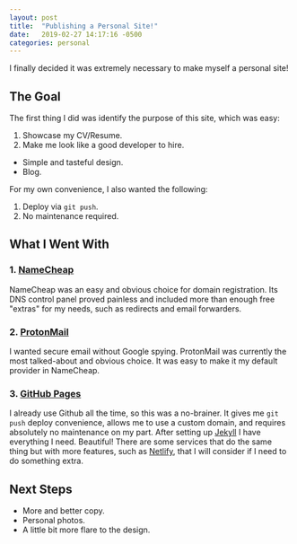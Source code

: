 ```yaml
---
layout: post
title:  "Publishing a Personal Site!"
date:   2019-02-27 14:17:16 -0500
categories: personal
---
```

I finally decided it was extremely necessary to make myself a personal site!

## The Goal

The first thing I did was identify the purpose of this site, which was easy:

1. Showcase my CV/Resume.
2. Make me look like a good developer to hire.
  * Simple and tasteful design.
  * Blog.

For my own convenience, I also wanted the following:

1. Deploy via `git push`.
2. No maintenance required.

## What I Went With

### 1. [NameCheap][namecheap]

NameCheap was an easy and obvious choice for domain registration. Its DNS control panel proved painless and included more than enough free "extras" for my needs, such as redirects and email forwarders.

### 2. [ProtonMail][protonmail]

I wanted secure email without Google spying. ProtonMail was currently the most talked-about and obvious choice. It was easy to make it my default provider in NameCheap.

### 3. [GitHub Pages][gh-pages]

I already use Github all the time, so this was a no-brainer. It gives me `git push` deploy convenience, allows me to use a custom domain, and requires absolutely no maintenance on my part. After setting up [Jekyll][jekyll] I have everything I need. Beautiful! There are some services that do the same thing but with more features, such as [Netlify][netlify], that I will consider if I need to do something extra.

## Next Steps

* More and better copy.
* Personal photos.
* A little bit more flare to the design.

[namecheap]:  https://www.namecheap.com
[protonmail]: http://protonmail.com/
[jekyll]:     https://jekyllrb.com/
[gh-pages]:   https://pages.github.com/
[netlify]:    https://www.netlify.com/
